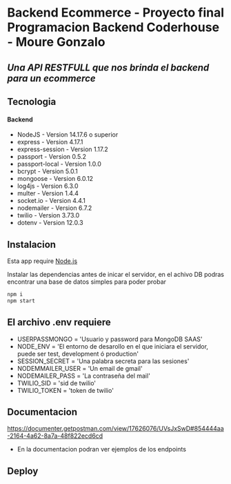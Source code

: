 # Backend Ecommerce - Proyecto final Programacion Backend Coderhouse - Moure Gonzalo
## _Una API RESTFULL que nos brinda el backend para un ecommerce_

## Tecnologia
#### Backend
- NodeJS - Version 14.17.6 o superior 
- express - Version 4.17.1
- express-session - Version 1.17.2
- passport - Version 0.5.2
- passport-local - Version 1.0.0
- bcrypt - Version 5.0.1
- mongoose - Version 6.0.12
- log4js - Version 6.3.0
- multer - Version 1.4.4
- socket.io - Version 4.4.1
- nodemailer - Version 6.7.2
- twilio - Version 3.73.0
- dotenv - Version 12.0.3

## Instalacion

Esta app require [Node.js](https://nodejs.org/)

Instalar las dependencias antes de inicar el servidor, en el achivo DB podras encontrar una base de datos simples para poder probar
```sh
npm i
npm start
```

## El archivo .env requiere
- USERPASSMONGO = 'Usuario y password para MongoDB SAAS'  
- NODE_ENV = 'El entorno de desarollo en el que iniciara el servidor, puede ser test, development ó production'  
- SESSION_SECRET = 'Una palabra secreta para las sesiones'  
- NODEMMAILER_USER = 'Un email de gmail'  
- NODEMAILER_PASS = 'La contraseña del mail'
- TWILIO_SID = 'sid de twilio'
- TWILIO_TOKEN = 'token de twilio'

## Documentacion
https://documenter.getpostman.com/view/17626076/UVsJxSwD#854444aa-2164-4a62-8a7a-48f822ecd6cd
- En la documentacion podran ver ejemplos de los endpoints

## Deploy
